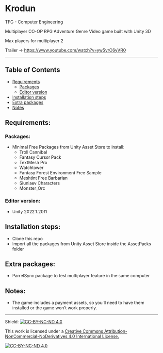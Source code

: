 # Krodun
TFG - Computer Engineering

Multiplayer CO-OP RPG Adventure Genre Video game built with Unity 3D

Max players for multiplayer 2

Trailer -> https://www.youtube.com/watch?v=yw5vrO6yVR0

---

## Table of Contents

- [Requirements](#requirements)
  - [Packages](#packages)
  - [Editor version](#editor-version)
- [Installation steps](#installation-steps)
- [Extra packages](#extra-packages)
- [Notes](#notes)
 
## Requirements:

### Packages:
- Minimal Free Packages from Unity Asset Store to install:
  - Troll Cannibal
  - Fantasy Cursor Pack
  - TextMesh Pro
  - Watchtower
  - Fantasy Forest Environment Free Sample
  - Meshtint Free Barbarian
  - Siuniaev Characters
  - Monster_Orc

### Editor version:
- Unity 2022.1.20f1

## Installation steps:

- Clone this repo
- Import all the packages from Unity Asset Store inside the AssetPacks folder 

## Extra packages:

- ParrelSync package to test multiplayer feature in the same computer

## Notes:

- The game includes a payment assets, so you'll need to have them installed or the game won't work properly.

---

Shield: [![CC-BY-NC-ND 4.0][CC-BY-NC-ND-shield]][CC-BY-NC-ND]

This work is licensed under a [Creative Commons Attribution-NonCommercial-NoDerivatives 4.0 International License.][CC-BY-NC-ND]

[![CC-BY-NC-ND 4.0][CC-BY-NC-ND-image]][CC-BY-NC-ND]

[CC-BY-NC-ND-shield]: https://img.shields.io/badge/License-CC--BY--NC--ND--4.0-lightgrey
[CC-BY-NC-ND]: http://creativecommons.org/licenses/by-nc-nd/4.0/
[CC-BY-NC-ND-image]: https://i.creativecommons.org/l/by-nc-nd/4.0/88x31.png
